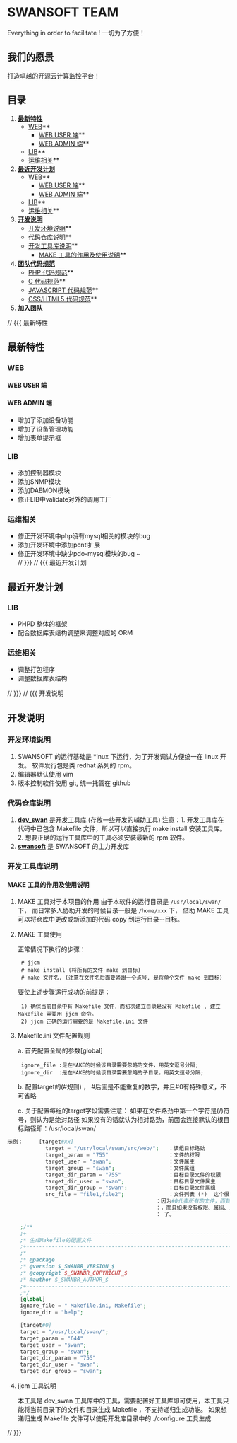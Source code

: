 # SWANSOFT TEAM

Everything in order to facilitate ! 一切为了方便！

## 我们的愿景

打造卓越的开源云计算监控平台！
<!-- {{{ 目录 -->

## 目录

1. **[最新特性](#new-features)**
	* [WEB](#)**
		* [WEB USER 端](#)**
		* [WEB ADMIN 端](#)**
	* [LIB](#)**
	* [运维相关](#)**
2. **[最近开发计划](#)**
	* [WEB](#)**
		* [WEB USER 端](#)**
		* [WEB ADMIN 端](#)**
	* [LIB](#)**
	* [运维相关](#)**
3. **[开发说明](#)**
	* [开发环境说明](#)**
	* [代码仓库说明](#)**
	* [开发工具库说明](#)**
		* [MAKE 工具的作用及使用说明](#)**
4. **[团队代码规范](#)**
	* [PHP 代码规范](#)**
	* [C 代码规范](#)**
	* [JAVASCRIPT 代码规范](#)**
	* [CSS/HTML5 代码规范](#)**
5. **[加入团队](#)**

<!-- }}} -->
// {{{ 最新特性 
## 最新特性

### WEB

#### WEB USER 端

#### WEB ADMIN 端

- 增加了添加设备功能
- 增加了设备管理功能
- 增加表单提示框

### LIB

- 添加控制器模块
- 添加SNMP模块
- 添加DAEMON模块
- 修正LIB中validate对外的调用工厂

### 运维相关

- 修正开发环境中php没有mysql相关的模块的bug
- 添加开发环境中添加pcntl扩展
- 修正开发环境中缺少pdo-mysql模块的bug
					  ~                                      
// }}}
// {{{ 最近开发计划

## 最近开发计划

### LIB

- PHPD 整体的框架
- 配合数据库表结构调整来调整对应的 ORM

### 运维相关

- 调整打包程序
- 调整数据库表结构

// }}}
// {{{ 开发说明

## 开发说明

### 开发环境说明

1. SWANSOFT 的运行基础是 *inux 下运行，为了开发调试方便统一在 linux 开发。 软件发行包是类 redhat 系列的 rpm。
2. 编辑器默认使用 vim
3. 版本控制软件使用 git, 统一托管在 github

### 代码仓库说明

1. **[dev_swan]()** 是开发工具库 (存放一些开发的辅助工具)
	注意：1. 开发工具库在代码中已包含 Makefile 文件，所以可以直接执行 make install 安装工具库。
		  2. 想要正确的运行工具库中的工具必须安装最新的 rpm 软件。
2. **[swansoft]()** 是 SWANSOFT 的主力开发库

### 开发工具库说明

#### MAKE 工具的作用及使用说明

1. MAKE 工具对于本项目的作用
	由于本软件的运行目录是 `/usr/local/swan/` 下， 而日常多人协助开发的时候目录一般是 `/home/xxx` 下， 借助 MAKE 工具可以将仓库中更改或新添加的代码 copy 到运行目录--目标。
2. MAKE 工具使用

	正常情况下执行的步骤：
	
		# jjcm
		# make install (将所有的文件 make 到目标)
		# make 文件名. (注意在文件名后面要紧跟一个点号, 是将单个文件 make 到目标)
		
	要使上述步骤运行成功的前提是：
	
		1) 确保当前目录中有 Makefile 文件，而初次建立目录是没有 Makefile , 建立 Makefile 需要用 jjcm 命令。
		2) jjcm 正确的运行需要的是 Makefile.ini 文件
		
3. Makefile.ini 文件配置规则
		
	a. 首先配置全局的参数[global]
	
		ignore_file :是在MAKE的时候该目录需要忽略的文件，用英文逗号分隔;
		ignore_dir  :是在MAKE的时候该目录需要忽略的子目录，用英文逗号分隔;

	b. 配置target的(#规则) ， #后面是不能重复的数字，并且#0有特殊意义，不可省略
	
	c. 关于配置每组的target字段需要注意：
		如果在文件路劲中第一个字符是(/)符号，则认为是绝对路径
	    如果没有的话就认为相对路劲，前面会连接默认的根目标路径即：/usr/local/swan/

```php
示例：		[target#xx]
			target = "/usr/local/swan/src/web/";   ：该组目标路劲
			target_param = "755"                   ：文件的权限
			target_user = "swan";				   ：文件属主
			target_group = "swan";				   ：文件属组
			target_dir_param = "755"               ：目标目录文件的权限
			target_dir_user = "swan";			   ：目标目录文件属主
			target_dir_group = "swan";			   ：目标目录文件属组
			src_file = "file1,file2";              ：文件列表 (*)  这个很重要，默认#0下的该配置是没有意义，
											   ：因为#0代表所有的文件，而其他的#xxx中必须包含这个配置并且用英文逗号分隔
											   ：，而且如果没有权限、属组、属主、或目标路劲不同的情况就用target#0就够用
											   ： 了。
```	
```php
	;/**
	;+------------------------------------------------------------------------------
	;* 生成Makefile的配置文件 
	;+------------------------------------------------------------------------------
	;* 
	;* @package 
	;* @version $_SWANBR_VERSION_$
	;* @copyright $_SWANBR_COPYRIGHT_$
	;* @author $_SWANBR_AUTHOR_$ 
	;+------------------------------------------------------------------------------
	;*/
	[global]
	ignore_file = " Makefile.ini, Makefile";
	ignore_dir = "help";

	[target#0]
	target = "/usr/local/swan/";
	target_param = "644"
	target_user = "swan";
	target_group = "swan";
	target_dir_param = "755"
	target_dir_user = "swan";
	target_dir_group = "swan";
```

4. jjcm 工具说明
 
	本工具是 dev_swan 工具库中的工具，需要配置好工具库即可使用，本工具只能将当前目录下的文件和目录生成 Makefile ，不支持递归生成功能。
	如果想递归生成 Makefile 文件可以使用开发库目录中的 ./configure 工具生成

// }}}
